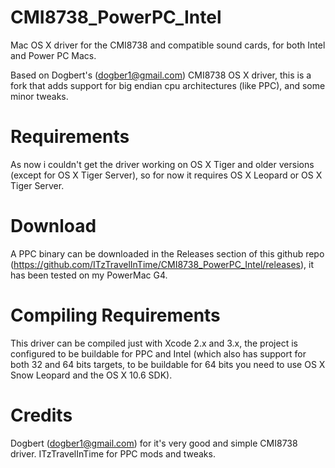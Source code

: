 # CMI8738_PowerPC_Intel
Mac OS X driver for the CMI8738 and compatible sound cards, for both Intel and Power PC Macs.

Based on Dogbert's (dogber1@gmail.com) CMI8738 OS X driver, this is a fork that adds support for big endian cpu architectures (like PPC), and some minor tweaks.

# Requirements

As now i couldn't get the driver working on OS X Tiger and older versions (except for OS X Tiger Server), so for now it requires OS X Leopard or OS X Tiger Server.

# Download

A PPC binary can be downloaded in the Releases section of this github repo (https://github.com/ITzTravelInTime/CMI8738_PowerPC_Intel/releases), it has been tested on my PowerMac G4.

# Compiling Requirements

This driver can be compiled just with Xcode 2.x and 3.x, the project is configured to be buildable for PPC and Intel (which also has support for both 32 and 64 bits targets, to be buildable for 64 bits you need to use OS X Snow Leopard and the OS X 10.6 SDK).

# Credits

Dogbert (dogber1@gmail.com) for it's very good and simple CMI8738 driver.
ITzTravelInTime for PPC mods and tweaks.
